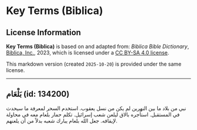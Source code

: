 # Key Terms (Biblica)

## License Information

**Key Terms (Biblica)** is based on and adapted from: _Biblica Bible Dictionary_, [Biblica, Inc.](https://www.biblica.com/), 2023, which is licensed under a [CC BY-SA 4.0 license](https://creativecommons.org/licenses/by-sa/4.0/legalcode.en).

This markdown version (created `2025-10-20`) is provided under the same license.



--------------------------------

## بَلْعَام (id: 134200)

نبي من بلاد ما بين النهرين لم يكن من نسل يعقوب. استخدم السحر لمعرفة ما سيحدث في المستقبل. استأجره بالاق ليلعن شعب إسرائيل. تكلم حمار بلعام معه في محاولة لإيقافه. جعل الله بلعام يبارك شعبه بدلاً من أن يلعنهم.


